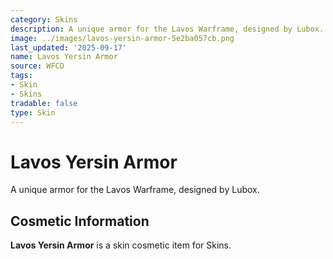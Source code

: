 ```yaml
---
category: Skins
description: A unique armor for the Lavos Warframe, designed by Lubox.
image: ../images/lavos-yersin-armor-5e2ba057cb.png
last_updated: '2025-09-17'
name: Lavos Yersin Armor
source: WFCD
tags:
- Skin
- Skins
tradable: false
type: Skin
---
```


# Lavos Yersin Armor

A unique armor for the Lavos Warframe, designed by Lubox.

## Cosmetic Information

**Lavos Yersin Armor** is a skin cosmetic item for Skins.

